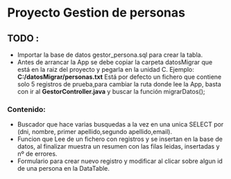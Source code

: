 # Proyecto Gestion de personas


## TODO :
* Importar la base de datos gestor_persona.sql para crear la tabla.	
* Antes de arrancar la App se debe copiar la carpeta datosMigrar que está en la raiz del proyecto y pegarla en la unidad C. Ejemplo: <b>C:/datosMigrar/personas.txt</b>
  Está por defecto un fichero que contiene solo 5 registros de prueba,para cambiar la ruta donde lee la App, basta con ir al <b>GestorController.java</b> y buscar la función migrarDatos();

### Contenido:
* Buscador que hace varias busquedas a la vez en una unica SELECT por (dni, nombre, primer apellido,segundo apellido,email).
* Funcion que Lee de un fichero con registros y se insertan en la base de datos, al finalizar muestra un resumen con las filas leidas, insertadas y nº de errores.
* Formulario para crear nuevo registro y modificar al clicar sobre algun id de una persona en la DataTable.
